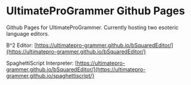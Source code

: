 # UltimateProGrammer Github Pages
Github Pages for UltimateProGrammer. Currently hosting two esoteric language editors.

B^2 Editor: [https://ultimatepro-grammer.github.io/bSquaredEditor/]{https://ultimatepro-grammer.github.io/bSquaredEditor/}

SpaghettiScript Interpreter: [https://ultimatepro-grammer.github.io/bSquaredEditor/]{https://ultimatepro-grammer.github.io/spaghettiscript/}
